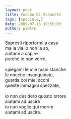 ```yaml
---
layout: post
title: Incubo Di Stanotte
tags: [speciale,]
date: 2009-07-16 19:55:00
author: pietro
---
```

Sapresti riportarmi a casa<br/>ma la via io non la so,<br/>aiutami a capire<br/>perché io non verrò,<br/><br/>spiegami le mie mani stanche<br/>le nocche insanguinate,<br/>guarda coi miei occhi<br/>queste immagini spezzate,<br/><br/>io non desidero questo orrore<br/>aiutami ad uscire<br/>io non voglio qui morire<br/>aiutami ad uscire.
